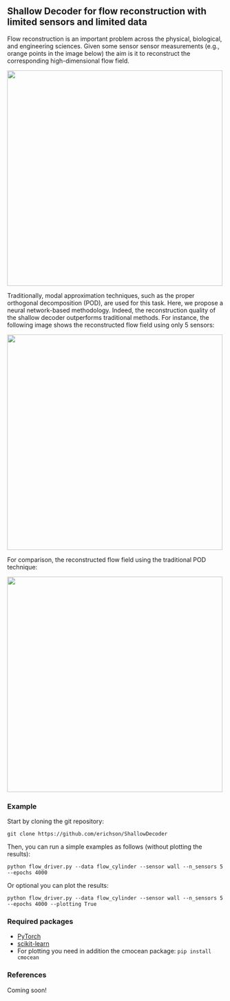 ## Shallow Decoder for flow reconstruction with limited sensors and limited data

Flow reconstruction is an important problem across the physical, biological, and engineering sciences. Given some sensor sensor measurements (e.g., orange points in the image below) the aim is it to reconstruct the corresponding high-dimensional flow field.

<img src="https://raw.githubusercontent.com/erichson/ShallowDecoder/master/results/flow_truth_with_sensors.png" width="500">

Traditionally,  modal approximation techniques, such as the proper orthogonal decomposition (POD), are used for this task. Here, we propose a neural network-based methodology. Indeed, the reconstruction quality of the shallow decoder outperforms traditional methods. For instance, the following image shows the reconstructed flow field using only 5 sensors: 

<img src="https://raw.githubusercontent.com/erichson/ShallowDecoder/master/results/reconstruction_via_shallow_decoder.png" width="500">


For comparison, the reconstructed flow field using the traditional POD technique:

<img src="https://raw.githubusercontent.com/erichson/ShallowDecoder/master/results/reconstruction_via_pod_plus.png" width="500"> 

### Example

Start by cloning the git repository:

```
git clone https://github.com/erichson/ShallowDecoder
```

Then, you can run a simple examples as follows (without plotting the results):

```
python flow_driver.py --data flow_cylinder --sensor wall --n_sensors 5 --epochs 4000 
```

Or optional you can plot the results:
```
python flow_driver.py --data flow_cylinder --sensor wall --n_sensors 5 --epochs 4000 --plotting True  
```


### Required packages

* [PyTorch](https://pytorch.org/)
* [scikit-learn](https://scikit-learn.org)
* For plotting you need in addition the cmocean package: ```pip install cmocean```


### References

Coming soon!
